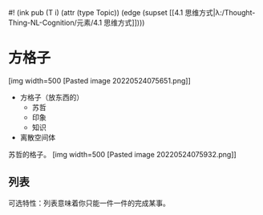 #! (ink pub (T i) (attr (type Topic)) (edge (supset [[4.1 思维方式|λ:/Thought-Thing-NL-Cognition/元素/4.1 思维方式]])))

# 方格子

[img width=500 [Pasted image 20220524075651.png]]
- 方格子（放东西的）
	- 苏哲
	- 印象
	- 知识
- 离散空间体

苏哲的格子。
[img width=500 [Pasted image 20220524075932.png]]

## 列表

可选特性：列表意味着你只能一件一件的完成某事。